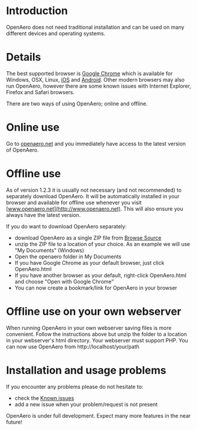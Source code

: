 # Introduction #

OpenAero does not need traditional installation and can be used on many different devices and operating systems.

# Details #

The best supported browser is [Google Chrome](http://www.google.com/chrome) which is available for Windows, OSX, Linux, [iOS](https://itunes.apple.com/en/app/chrome/id535886823) and [Android](https://play.google.com/store/apps/details?id=com.android.chrome). Other modern browsers may also run OpenAero, however there are some known issues with Internet Explorer, Firefox and Safari browsers.

There are two ways of using OpenAero; online and offline.

# Online use #

Go to [openaero.net](http://openaero.net) and you immediately have access to the latest version of OpenAero.

# Offline use #

As of version 1.2.3 it is usually not necessary (and not recommended) to separately download OpenAero. It will be automatically installed in your browser and available for offline use whenever you visit [www.openaero.net](http://www.openaero.net). This will also ensure you always have the latest version.

If you do want to download OpenAero separately:
  * download OpenAero as a single ZIP file from [Browse Source](https://code.google.com/p/open-aero/source/browse/)
  * unzip the ZIP file to a location of your choice. As an example we will use "My Documents" (Windows)
  * Open the openaero folder in My Documents
  * If you have Google Chrome as your default browser, just click OpenAero.html
  * If you have another browser as your default, right-click OpenAero.html and choose "Open with Google Chrome"
  * You can now create a bookmark/link for OpenAero in your browser

# Offline use on your own webserver #

When running OpenAero in your own webserver saving files is more convenient. Follow the instructions above but unzip the folder to a location in your webserver's html directory. Your webserver must support PHP.
You can now use OpenAero from http://localhost/your/path

# Installation and usage problems #

If you encounter any problems please do not hesitate to:
  * check the [Known issues](http://code.google.com/p/open-aero/issues/list)
  * add a new issue when your problem/request is not present

OpenAero is under full development. Expect many more features in the near future!